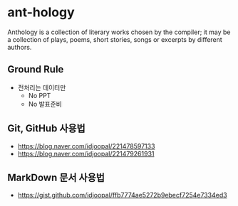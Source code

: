 # ant-hology
Anthology is a collection of literary works chosen by the compiler; it may be a collection of plays, poems, short stories, songs or excerpts by different authors.

## Ground Rule
- 전처리는 데이터만
  - No PPT
  - No 발표준비

## Git, GitHub 사용법
 - https://blog.naver.com/idjoopal/221478597133
 - https://blog.naver.com/idjoopal/221479261931

## MarkDown 문서 사용법
 - https://gist.github.com/idjoopal/ffb7774ae5272b9ebecf7254e7334ed3
